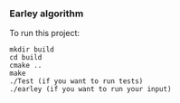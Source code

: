 ### Earley algorithm

To run this project:

    mkdir build
    cd build
    cmake ..
    make
    ./Test (if you want to run tests)
    ./earley (if you want to run your input)
    

